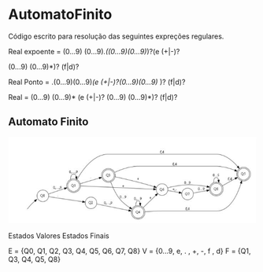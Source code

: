 # AutomatoFinito

Código escrito para resolução das seguintes expreções regulares.

Real expoente = (0...9) (0...9)*.((0...9)(0...9)*)?(e (+|-)?

(0...9) (0...9)*)? (f|d)?

Real Ponto = .(0...9)(0...9)*(e (+|-)?(0...9)(0...9)* )? (f|d)?

Real = (0...9) (0...9)* (e (+|-)? (0...9) (0...9)*)? (f|d)?

## Automato Finito

<img src="https://raw.githubusercontent.com/gusthavosouza/AutomatoFinito/9d8d2f7c2821af240a030ea1b85c79d3557f52f4/img/automato.jpg"> </img>

Estados
Valores
Estados Finais

E = {Q0, Q1, Q2, Q3, Q4, Q5, Q6, Q7, Q8}
V = {0...9, e, . , +, -, f , d}
F = {Q1, Q3, Q4, Q5, Q8}

